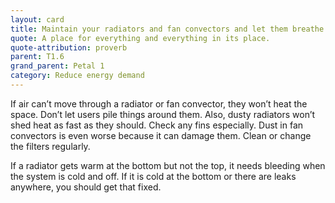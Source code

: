 ```yaml
---
layout: card
title: Maintain your radiators and fan convectors and let them breathe
quote: A place for everything and everything in its place.
quote-attribution: proverb
parent: T1.6
grand_parent: Petal 1
category: Reduce energy demand
---
```


<p>If air can’t move through a radiator or fan convector, they won’t heat the space.  Don’t let users pile things around them.  Also, dusty radiators won’t shed heat as fast as they should.  Check any fins especially. Dust in fan convectors is even worse because it can damage them.  Clean or change the filters regularly. </p><p>If a radiator gets warm at the bottom but not the top, it needs bleeding when the system is cold and off.  If it is cold at the bottom or there are leaks anywhere,  you should get that fixed.  </p> 

